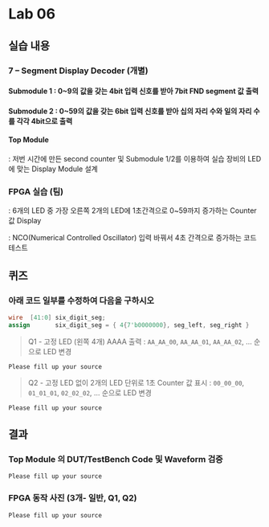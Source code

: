 # Lab 06
## 실습 내용
### **7 – Segment Display Decoder (개별)**
#### **Submodule 1** : 0~9의 값을 갖는 4bit 입력 신호를 받아 7bit FND  segment  값 출력
#### **Submodule 2** : 0~59의 값을 갖는 6bit 입력 신호를 받아 십의 자리 수와 일의 자리 수를 각각 4bit으로 출력

#### **Top Module** 
: 저번 시간에 만든 second counter  및 Submodule 1/2를 이용하여 실습 장비의 LED에 맞는 Display Module 설계

### FPGA 실습 (팀) 
: 6개의 LED 중 가장 오른쪽 2개의 LED에 1초간격으로 0~59까지 증가하는 Counter 값 Display

: NCO(Numerical Controlled Oscillator) 입력 바꿔서 4초 간격으로 증가하는 코드 테스트
## 퀴즈
 ### 아래 코드 일부를 수정하여 다음을 구하시오 
 ```verilog 
 wire  [41:0] six_digit_seg; 
 assign       six_digit_seg = { 4{7'b0000000}, seg_left, seg_right }
  ``` 
  > Q1 - 고정 LED (왼쪽 4개) AAAA 출력 
  : `AA_AA_00`, `AA_AA_01`, `AA_AA_02`, … 순으로 LED 변경
  
`Please fill up your source`

> Q2 - 고정 LED 없이 2개의 LED 단위로 1초 Counter 값 표시
 : `00_00_00`, `01_01_01`, `02_02_02`, … 순으로 LED 변경
 
`Please fill up your source`

## 결과 
### **Top Module 의 DUT/TestBench Code 및 Waveform 검증**

`Please fill up your source`

### **FPGA 동작 사진 (3개- 일반, Q1, Q2)**

`Please fill up your source`

<!--stackedit_data:
eyJoaXN0b3J5IjpbMTAyNTU2NzMyMV19
-->